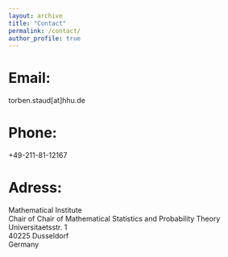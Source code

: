 ```yaml
---
layout: archive
title: "Contact"
permalink: /contact/
author_profile: true
---
```


Email:
===
torben.staud[at]hhu.de

Phone:
===
+49-211-81-12167

Adress:
===
Mathematical Institute\
Chair of Chair of Mathematical Statistics and Probability Theory\
Universitaetsstr. 1\
40225 Dusseldorf\
Germany
